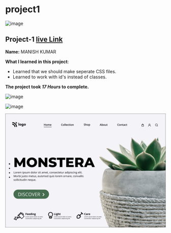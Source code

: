 # project1

![image](https://img.shields.io/badge/project-6-red)


## Project-1  [live Link](https://projec6.netlify.app/)

**Name:**  MANISH KUMAR


**What I learned in this project**:

  - Learned that we should make seperate CSS files.
  - Learned to work with id's instead of classes.

**The project took ***17 Hours*** to complete.** 

![image](https://img.shields.io/badge/INeuron-LearnCodeOnline-brightgreen)

![image](https://img.shields.io/badge/Full%20stack%20JS%20bootcamp-Hitesh%20Chaudhary-lightgrey)


![image](https://github.com/Krishna12345825/project6/blob/main/project-imgs/6.png)
